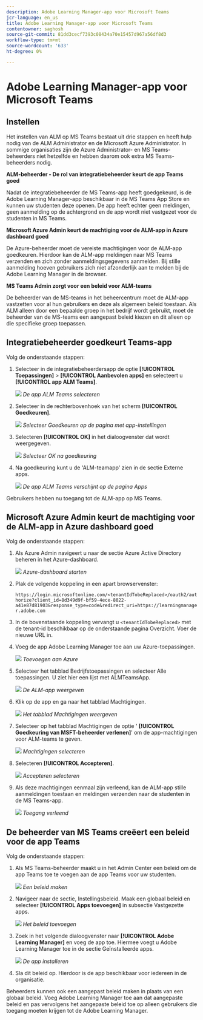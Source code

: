 ```yaml
---
description: Adobe Learning Manager-app voor Microsoft Teams
jcr-language: en_us
title: Adobe Learning Manager-app voor Microsoft Teams
contentowner: saghosh
source-git-commit: 81dd3cecf7393c08434a70e15457d967a56df8d3
workflow-type: tm+mt
source-wordcount: '633'
ht-degree: 0%

---
```



# Adobe Learning Manager-app voor Microsoft Teams

## Instellen

Het instellen van ALM op MS Teams bestaat uit drie stappen en heeft hulp nodig van de ALM Administrator en de Microsoft Azure Administrator. In sommige organisaties zijn de Azure Administrator- en MS Teams-beheerders niet hetzelfde en hebben daarom ook extra MS Teams-beheerders nodig.

**ALM-beheerder - De rol van integratiebeheerder keurt de app Teams goed**

Nadat de integratiebeheerder de MS Teams-app heeft goedgekeurd, is de Adobe Learning Manager-app beschikbaar in de MS Teams App Store en kunnen uw studenten deze openen. De app heeft echter geen meldingen, geen aanmelding op de achtergrond en de app wordt niet vastgezet voor de studenten in MS Teams.

**Microsoft Azure Admin keurt de machtiging voor de ALM-app in Azure dashboard goed**

De Azure-beheerder moet de vereiste machtigingen voor de ALM-app goedkeuren. Hierdoor kan de ALM-app meldingen naar MS Teams verzenden en zich zonder aanmeldingsgegevens aanmelden. Bij stille aanmelding hoeven gebruikers zich niet afzonderlijk aan te melden bij de Adobe Learning Manager in de browser.

**MS Teams Admin zorgt voor een beleid voor ALM-teams**

De beheerder van de MS-teams in het beheercentrum moet de ALM-app vastzetten voor al hun gebruikers en deze als algemeen beleid toestaan. Als ALM alleen door een bepaalde groep in het bedrijf wordt gebruikt, moet de beheerder van de MS-teams een aangepast beleid kiezen en dit alleen op die specifieke groep toepassen.

## Integratiebeheerder goedkeurt Teams-app

Volg de onderstaande stappen:

1. Selecteer in de integratiebeheerdersapp de optie **[!UICONTROL Toepassingen]** > **[!UICONTROL Aanbevolen apps]** en selecteert u **[!UICONTROL app ALM Teams]**.

   ![](assets/featuredapps.jpg)
   *De app ALM Teams selecteren*

1. Selecteer in de rechterbovenhoek van het scherm **[!UICONTROL Goedkeuren]**.

   ![](assets/integration_admin_approval_form.jpg)
   *Selecteer Goedkeuren op de pagina met app-instellingen*

1. Selecteren **[!UICONTROL OK]** in het dialoogvenster dat wordt weergegeven.

   ![](assets/integration_admin_approved_dialog_box.jpg)
   *Selecteer OK na goedkeuring*

1. Na goedkeuring kunt u de &#39;ALM-teamapp&#39; zien in de sectie Externe apps.

   ![](assets/integration_admin_external_apps.jpg)
   *De app ALM Teams verschijnt op de pagina Apps*

Gebruikers hebben nu toegang tot de ALM-app op MS Teams.

## Microsoft Azure Admin keurt de machtiging voor de ALM-app in Azure dashboard goed

Volg de onderstaande stappen:

1. Als Azure Admin navigeert u naar de sectie Azure Active Directory beheren in het Azure-dashboard.

   ![](assets/microsoft_azure.jpg)
   *Azure-dashboard starten*

1. Plak de volgende koppeling in een apart browservenster:

   `https://login.microsoftonline.com/<tenantIdTobeReplaced>/oauth2/authorize?client_id=8d349d9f-bf59-4ece-8022-a41e87d81903&response_type=code&redirect_uri=https://learningmanager.adobe.com`

1. In de bovenstaande koppeling vervangt u `<tenantIdTobeReplaced>` met de tenant-id beschikbaar op de onderstaande pagina Overzicht. Voer de nieuwe URL in.

1. Voeg de app Adobe Learning Manager toe aan uw Azure-toepassingen.

   ![](assets/microsoft_azure_dashboard.jpg)
   *Toevoegen aan Azure*

1. Selecteer het tabblad Bedrijfstoepassingen en selecteer Alle toepassingen. U ziet hier een lijst met ALMTeamsApp.

   ![](assets/microsoft_azure_enterprise_applications.jpg)
   *De ALM-app weergeven*

1. Klik op de app en ga naar het tabblad Machtigingen.

   ![](assets/microsoft_azure_ALMTeamsNonProdApp.jpg)
   *Het tabblad Machtigingen weergeven*

1. Selecteer op het tabblad Machtigingen de optie &#39; **[!UICONTROL Goedkeuring van MSFT-beheerder verlenen]**&#39; om de app-machtigingen voor ALM-teams te geven.

   ![](assets/microsoft_azure_ALMTeamsNonProdApp_permissions.jpg)
   *Machtigingen selecteren*

1. Selecteren **[!UICONTROL Accepteren]**.

   ![](assets/microsoft_azure_ALMTeamsNonProdApp_permission_request.jpg)
   *Accepteren selecteren*

1. Als deze machtigingen eenmaal zijn verleend, kan de ALM-app stille aanmeldingen toestaan en meldingen verzenden naar de studenten in de MS Teams-app.

   ![](assets/microsoft_azure_ALMTeamsNonProdApp_permission_request_granted.jpg)
   *Toegang verleend*

## De beheerder van MS Teams creëert een beleid voor de app Teams

Volg de onderstaande stappen:

1. Als MS Teams-beheerder maakt u in het Admin Center een beleid om de app Teams toe te voegen aan de app Teams voor uw studenten.

   ![](assets/microsoft_teams_admin_center.png)
   *Een beleid maken*

1. Navigeer naar de sectie, Instellingsbeleid. Maak een globaal beleid en selecteer **[!UICONTROL Apps toevoegen]** in subsectie Vastgezette apps.

   ![](assets/microsoft_teams_admin_center_add_installed_apps.png)
   *Het beleid toevoegen*

1. Zoek in het volgende dialoogvenster naar **[!UICONTROL Adobe Learning Manager]** en voeg de app toe. Hiermee voegt u Adobe Learning Manager toe in de sectie Geïnstalleerde apps.

   ![](assets/microsoft_teams_admin_center_installed_apps.png)
   *De app installeren*

1. Sla dit beleid op. Hierdoor is de app beschikbaar voor iedereen in de organisatie.

Beheerders kunnen ook een aangepast beleid maken in plaats van een globaal beleid. Voeg Adobe Learning Manager toe aan dat aangepaste beleid en pas vervolgens het aangepaste beleid toe op alleen gebruikers die toegang moeten krijgen tot de Adobe Learning Manager.
